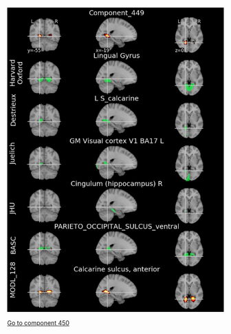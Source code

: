


![449](preliminary/449.jpg "Component 449")

[Go to component 450](https://parietal-inria.github.io/MODL_atlas/1024/450 "Component 450")